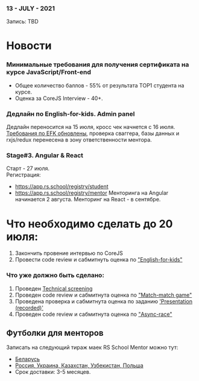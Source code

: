 ### 13 - JULY - 2021
Запись: TBD

# Новости
### Минимальные требования для получения сертификата на курсе JavaScript/Front-end 
* Общее количество баллов - 55% от результата TOP1 студента на курсе. 
* Оценка за CoreJS Interview - 40+.
### Дедлайн по English-for-kids. Admin panel
Дедлайн переносится на 15 июля, кросс чек начнется с 16 июля.
[Требования по EFK обновлены](https://github.com/rolling-scopes-school/tasks/blob/master/tasks/rslang/english-for-kids-admin-panel.md#%D0%B2%D1%8B%D0%BF%D0%BE%D0%BB%D0%BD%D0%B5%D0%BD%D1%8B-%D1%82%D1%80%D0%B5%D0%B1%D0%BE%D0%B2%D0%B0%D0%BD%D0%B8%D1%8F-%D0%BA-%D0%BA%D0%BE%D0%B4%D1%83-%D0%BE%D1%86%D0%B5%D0%BD%D0%B8%D0%B2%D0%B0%D0%B5%D1%82-%D1%82%D0%BE%D0%BB%D1%8C%D0%BA%D0%BE-%D0%BC%D0%B5%D0%BD%D1%82%D0%BE%D1%80
), проверка сваггера, базы данных и rxjs/redux перенесена в зону ответственности ментора.
### Stage#3. Angular & React
Старт - 27 июля.  
Регистрация: 
- https://app.rs.school/registry/student
- https://app.rs.school/registry/mentor Менторинга на Angular начинается 2 августа. Менторинг на React - в сентябре.


# Что необходимо сделать до **20 июля**:
1. Закончить провение интервью по CoreJS
2. Провести code review и сабмитнуть оценка по ["English-for-kids"](https://github.com/rolling-scopes-school/tasks/blob/master/tasks/rslang/english-for-kids.md)

### Что уже должно быть сделано:
1. Проведен [Technical screening](https://github.com/rolling-scopes-school/mentoring/blob/master/JS-FE-2021Q1/first-interview.md)
2. Проведен code review и сабмитнута оценка по ["Match-match game"](https://github.com/rolling-scopes-school/tasks/blob/master/tasks/match-match-game.md)
3. Проведена проверка и сабмитнута оценка по заданию ['Presentation (recorded)'](https://github.com/rolling-scopes-school/tasks/blob/master/tasks/presentation.md)
4. Проведен code review и сабмитнута оценка по ["Async-race"](https://github.com/rolling-scopes-school/tasks/blob/master/tasks/async-race.md)

## Футболки для менторов 
Записать на следующий тираж маек RS School Mentor можно тут:
- [Беларусь](https://docs.google.com/forms/d/e/1FAIpQLSclE_N_z9W3IgwAxJhDQW_sXFA4EbQ46ab6wKw0Bd-ogEIYmQ/viewform)
- [Россия, Украина, Казахстан, Узбекистан, Польша](https://docs.google.com/forms/d/e/1FAIpQLSeCHKL5F2bjlsrKPJzgIlVofsFzhP0W_haAItouYnRolXiq_g/viewform)
- Срок доставки: 3-5 месяцев.
